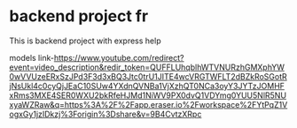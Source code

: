 # backend project fr

This is backend project with express help

models link-https://www.youtube.com/redirect?event=video_description&redir_token=QUFFLUhqblhWTVNURzhGMXphYW0wVVUzeERxSzJPd3F3d3xBQ3Jtc0trU1JITE4wcVRGTWFLT2dBZkRoSGotRjNsUkl4c0cyQjJEaC10SUw4YXdnQVNBa1VjXzhQT0NCa3oyY3JYTzJOMHFxRms3MXE4SER0WXU2bkRfeHJMd1NiWV9PX0dvQ1VDYmg0YUU5NlR5NUxyaWZRaw&q=https%3A%2F%2Fapp.eraser.io%2Fworkspace%2FYtPqZ1VogxGy1jzIDkzj%3Forigin%3Dshare&v=9B4CvtzXRpc